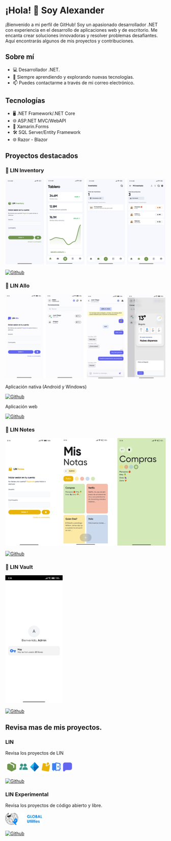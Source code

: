 # ¡Hola! 👋 Soy Alexander
¡Bienvenido a mi perfil de GitHub! Soy un apasionado desarrollador .NET con experiencia en el desarrollo de aplicaciones web y de escritorio. Me encanta crear soluciones innovadoras y resolver problemas desafiantes. Aquí encontrarás algunos de mis proyectos y contribuciones.

## Sobre mí
* 💻 Desarrollador .NET.
* 🌱 Siempre aprendiendo y explorando nuevas tecnologías.
* 📫 Puedes contactarme a través de mi correo electrónico.


## Tecnologías
* 🖥️ .NET Framework/.NET Core
* 🌐 ASP.NET MVC/WebAPI
* 📱 Xamarin.Forms
* 🛠️ SQL Server/Entity Framework
* 🌐 Razor - Blazor


## Proyectos destacados

### 🌟 LIN Inventory

![.Modo claro](./assets/inventory.png)

[![Github](https://img.shields.io/badge/github-%23121011.svg?style=for-the-badge&logo=github&logoColor=white)](https://github.com/LINServices/LIN)

### 🌟 LIN Allo

![.Modo claro](./assets/allo.png)

Aplicación nativa (Android y Windows)

[![Github](https://img.shields.io/badge/github-%23121011.svg?style=for-the-badge&logo=github&logoColor=white)](https://github.com/LINServices/LIN.Chat.App)

Aplicación web

[![Github](https://img.shields.io/badge/github-%23121011.svg?style=for-the-badge&logo=github&logoColor=white)](https://github.com/LINServices/LIN.Chat)


### 🌟 LIN Notes

![.Modo claro](./assets/notes.png)

[![Github](https://img.shields.io/badge/github-%23121011.svg?style=for-the-badge&logo=github&logoColor=white)](https://github.com/LINServices/LIN.Notes)


### 🌟 LIN Vault

<img alt="heyform logo" height="400" src="./assets/vault.jpg">


[![Github](https://img.shields.io/badge/github-%23121011.svg?style=for-the-badge&logo=github&logoColor=white)](https://github.com/LINServices/LIN.Vault)


## Revisa mas de mis proyectos.

### LIN
Revisa los proyectos de LIN

<img alt="heyform logo" height="40" src="./assets/icons.png">

[![Github](https://img.shields.io/badge/github-%23121011.svg?style=for-the-badge&logo=github&logoColor=white)](https://github.com/LINServices)


### LIN Experimental
Revisa los proyectos de código abierto y libre.

<img alt="heyform logo" height="40" src="./assets/openIcons.png">

[![Github](https://img.shields.io/badge/github-%23121011.svg?style=for-the-badge&logo=github&logoColor=white)](https://github.com/LIN-Experimental)

